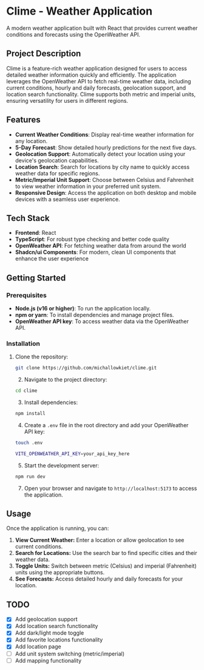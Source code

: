 # Clime - Weather Application

A modern weather application built with React that provides current weather conditions and forecasts using the OpenWeather API.

## Project Description

Clime is a feature-rich weather application designed for users to access detailed weather information quickly and efficiently. The application leverages the OpenWeather API to fetch real-time weather data, including current conditions, hourly and daily forecasts, geolocation support, and location search functionality. Clime supports both metric and imperial units, ensuring versatility for users in different regions.

## Features

- **Current Weather Conditions**: Display real-time weather information for any location.
- **5-Day Forecast**: Show detailed hourly predictions for the next five days.
- **Geolocation Support**: Automatically detect your location using your device's geolocation capabilities.
- **Location Search**: Search for locations by city name to quickly access weather data for specific regions.
- **Metric/Imperial Unit Support**: Choose between Celsius and Fahrenheit to view weather information in your preferred unit system.
- **Responsive Design**: Access the application on both desktop and mobile devices with a seamless user experience.

## Tech Stack

- **Frontend**: React
- **TypeScript**: For robust type checking and better code quality
- **OpenWeather API**: For fetching weather data from around the world
- **Shadcn/ui Components**: For modern, clean UI components that enhance the user experience

## Getting Started

### Prerequisites

- **Node.js (v16 or higher)**: To run the application locally.
- **npm or yarn**: To install dependencies and manage project files.
- **OpenWeather API key**: To access weather data via the OpenWeather API.

### Installation

1. Clone the repository:
   ```bash
   git clone https://github.com/michallowkiet/clime.git
   ```
   2. Navigate to the project directory:
   ```bash
   cd clime
   ```
   3. Install dependencies:
   ```bash
   npm install
   ```
   4. Create a `.env` file in the root directory and add your OpenWeather API key:
   ```bash
   touch .env
   ```
   ```bash
   VITE_OPENWEATHER_API_KEY=your_api_key_here
   ```
   5. Start the development server:
   ```bash
   npm run dev
   ```
   7. Open your browser and navigate to `http://localhost:5173` to access the application.

## Usage

Once the application is running, you can:

1. **View Current Weather:** Enter a location or allow geolocation to see current conditions.
2. **Search for Locations:** Use the search bar to find specific cities and their weather data.
3. **Toggle Units:** Switch between metric (Celsius) and imperial (Fahrenheit) units using the appropriate buttons.
4. **See Forecasts:** Access detailed hourly and daily forecasts for your location.

## TODO

- [x] Add geolocation support
- [x] Add location search functionality
- [x] Add dark/light mode toggle
- [x] Add favorite locations functionality
- [x] Add location page
- [ ] Add unit system switching (metric/imperial)
- [ ] Add mapping functionality
